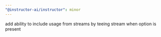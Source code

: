 ```yaml
---
"@instructor-ai/instructor": minor
---
```


add ability to include usage from streams by teeing stream when option is present
